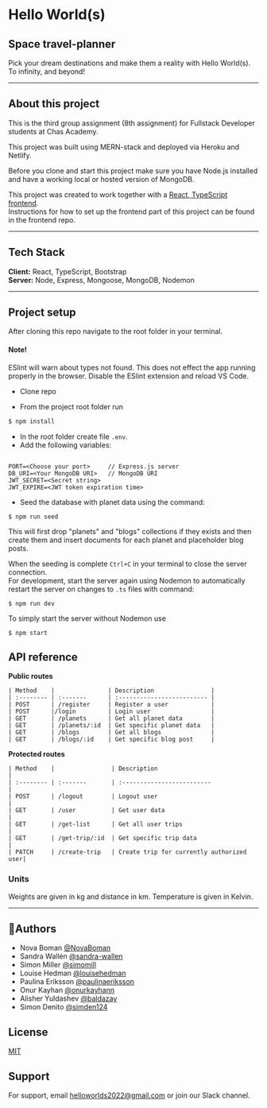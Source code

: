# Hello World(s)

## **Space travel-planner**

Pick your dream destinations and make them a reality with Hello World(s).  
To infinity, and beyond!

---

## **About this project**

This is the third group assignment (8th assignment) for Fullstack Developer students at Chas Academy.

This project was built using MERN-stack and deployed via Heroku and Netlify.

Before you clone and start this project make sure you have Node.js
installed and have a working local or hosted version of MongoDB.

This project was created to work together with a [React, TypeScript frontend](https://github.com/louisehedman/hello-worlds-fe).  
Instructions for how to set up the frontend part of this project can be found in the frontend repo.

---

## **Tech Stack**

**Client:** React, TypeScript, Bootstrap  
**Server:** Node, Express, Mongoose, MongoDB, Nodemon

---

## **Project setup**

After cloning this repo navigate to the root folder in your terminal.

#### **Note!**

ESlint will warn about types not found. This does not effect the app running properly in the browser.
Disable the ESlint extension and reload VS Code.

- Clone repo

- From the project root folder run

```bash
$ npm install
```

- In the root folder create file `.env`.
- Add the following variables:

```env

PORT=<Choose your port>     // Express.js server
DB_URI=<Your MongoDB URI>   // MongoDB URI
JWT_SECRET=<Secret string>
JWT_EXPIRE=<JWT token expiration time>

```

- Seed the database with planet data using the command:

```
$ npm run seed
```

This will first drop "planets" and "blogs" collections if they exists and then create them
and insert documents for each planet and placeholder blog posts.

When the seeding is complete `Ctrl+C` in your terminal to close the server connection.  
For development, start the server again using Nodemon to automatically restart
the server on changes to `.ts` files with command:

```
$ npm run dev
```

To simply start the server without Nodemon use

```
$ npm start
```

## **API reference**

**Public routes**

```
| Method    |               | Description                |
| :-------- | :-------      | :------------------------- |
| POST      | /register     | Register a user            |
| POST      |/login         | Login user                 |
| GET       | /planets      | Get all planet data        |
| GET       | /planets/:id  | Get specific planet data   |
| GET       | /blogs        | Get all blogs              |
| GET       | /blogs/:id    | Get specific blog post     |

```

**Protected routes**

```
| Method    |                | Description                              |
| :-------- | :-------       | :-------------------------               |
| POST      | /logout        | Logout user                              |
| GET       | /user          | Get user data                            |
| GET       | /get-list      | Get all user trips                       |
| GET       | /get-trip/:id  | Get specific trip data                   |
| PATCH     | /create-trip   | Create trip for currently authorized user|

```

### **Units**

Weights are given in kg and distance in km.
Temperature is given in Kelvin.

---

## 🚀**Authors**

- Nova Boman [@NovaBoman](https://www.github.com/NovaBoman)
- Sandra Wallén [@sandra-wallen](https://www.github.com/sandra-wallen)
- Simon Miller [@simomill](https://www.github.com/simomill)
- Louise Hedman [@louisehedman](https://www.github.com/louisehedman)
- Paulina Eriksson [@paulinaeriksson](https://www.github.com/paulinaeriksson)
- Onur Kayhan [@onurkayhann](https://www.github.com/onurkayhann)
- Alisher Yuldashev [@baldazay](https://www.github.com/baldazay)
- Simon Denito [@simden124](https://www.github.com/simden124)

## License

[MIT](https://choosealicense.com/licenses/mit/)

## **Support**

For support, email helloworlds2022@gmail.com or join our Slack channel.
